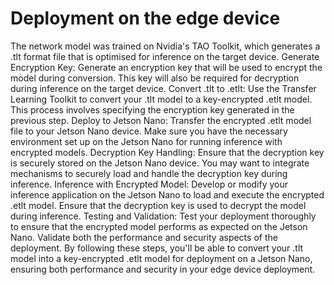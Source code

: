 # Deployment on the edge device

The network model was trained on Nvidia's TAO Toolkit, which generates a .tlt format file that is optimised for inference on the target device.
Generate Encryption Key:
Generate an encryption key that will be used to encrypt the model during conversion. This key will also be required for decryption during inference on the target device.
Convert .tlt to .etlt:
Use the Transfer Learning Toolkit to convert your .tlt model to a key-encrypted .etlt model. This process involves specifying the encryption key generated in the previous step.
Deploy to Jetson Nano:
Transfer the encrypted .etlt model file to your Jetson Nano device. Make sure you have the necessary environment set up on the Jetson Nano for running inference with encrypted models.
Decryption Key Handling:
Ensure that the decryption key is securely stored on the Jetson Nano device. You may want to integrate mechanisms to securely load and handle the decryption key during inference.
Inference with Encrypted Model:
Develop or modify your inference application on the Jetson Nano to load and execute the encrypted .etlt model. Ensure that the decryption key is used to decrypt the model during inference.
Testing and Validation:
Test your deployment thoroughly to ensure that the encrypted model performs as expected on the Jetson Nano. Validate both the performance and security aspects of the deployment.
By following these steps, you'll be able to convert your .tlt model into a key-encrypted .etlt model for deployment on a Jetson Nano, ensuring both performance and security in your edge device deployment.
